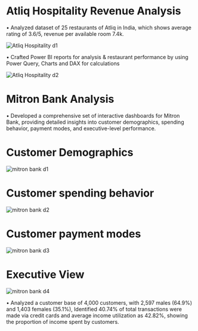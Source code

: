 # Atliq Hospitality Revenue Analysis
 •	Analyzed dataset of 25 restaurants of Atliq in India, which shows average rating of 3.6/5, revenue per available room 7.4k.

 ![Atliq Hospitality d1](https://github.com/user-attachments/assets/9a11bb7c-a444-410d-a008-c8ec15c3c888)

 
 •	Crafted Power BI reports for analysis & restaurant performance by using Power Query, Charts and DAX for calculations

 ![Atliq Hospitality d2](https://github.com/user-attachments/assets/e0881e68-73fe-43ef-ad94-790eada893bf)


 
# Mitron Bank Analysis 

•	Developed a comprehensive set of interactive dashboards for Mitron Bank, providing detailed insights into customer demographics, spending behavior, payment modes, and executive-level performance.

# Customer Demographics
![mitron bank d1](https://github.com/user-attachments/assets/0106c2d1-ce21-4382-a488-ac268d693b2f)

# Customer spending behavior
![mitron bank d2](https://github.com/user-attachments/assets/5b5db836-55b6-4925-bcd2-23bb36c2d836)

# Customer payment modes
![mitron bank d3](https://github.com/user-attachments/assets/a12d1203-ece3-4d97-9564-9921c8491530)

# Executive View
![mitron bank d4](https://github.com/user-attachments/assets/e7f59e60-d964-4806-9968-ef0918e468a3)








•	Analyzed a customer base of 4,000 customers, with 2,597 males (64.9%) and 1,403 females (35.1%), Identified 40.74% of total transactions were made via credit cards and average income utilization as 42.82%, showing the proportion of income spent by customers.
